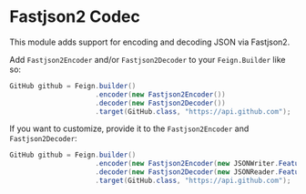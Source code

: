 Fastjson2 Codec
===================

This module adds support for encoding and decoding JSON via Fastjson2.

Add `Fastjson2Encoder` and/or `Fastjson2Decoder` to your `Feign.Builder` like so:

```java
GitHub github = Feign.builder()
                     .encoder(new Fastjson2Encoder())
                     .decoder(new Fastjson2Decoder())
                     .target(GitHub.class, "https://api.github.com");
```

If you want to customize, provide it to the `Fastjson2Encoder` and `Fastjson2Decoder`:

```java
GitHub github = Feign.builder()
                     .encoder(new Fastjson2Encoder(new JSONWriter.Feature[]{JSONWriter.Feature.WriteNonStringValueAsString})
                     .decoder(new Fastjson2Decoder(new JSONReader.Feature[]{JSONReader.Feature.EmptyStringAsNull}))
                     .target(GitHub.class, "https://api.github.com");
```
